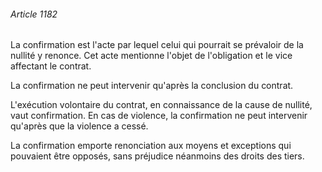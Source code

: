 ###### Article 1182

La confirmation est l'acte par lequel celui qui pourrait se prévaloir de la nullité y renonce. Cet acte mentionne l'objet de l'obligation et le vice affectant le contrat.

La confirmation ne peut intervenir qu'après la conclusion du contrat.

L'exécution volontaire du contrat, en connaissance de la cause de nullité, vaut confirmation. En cas de violence, la confirmation ne peut intervenir qu'après que la violence a cessé.

La confirmation emporte renonciation aux moyens et exceptions qui pouvaient être opposés, sans préjudice néanmoins des droits des tiers.

